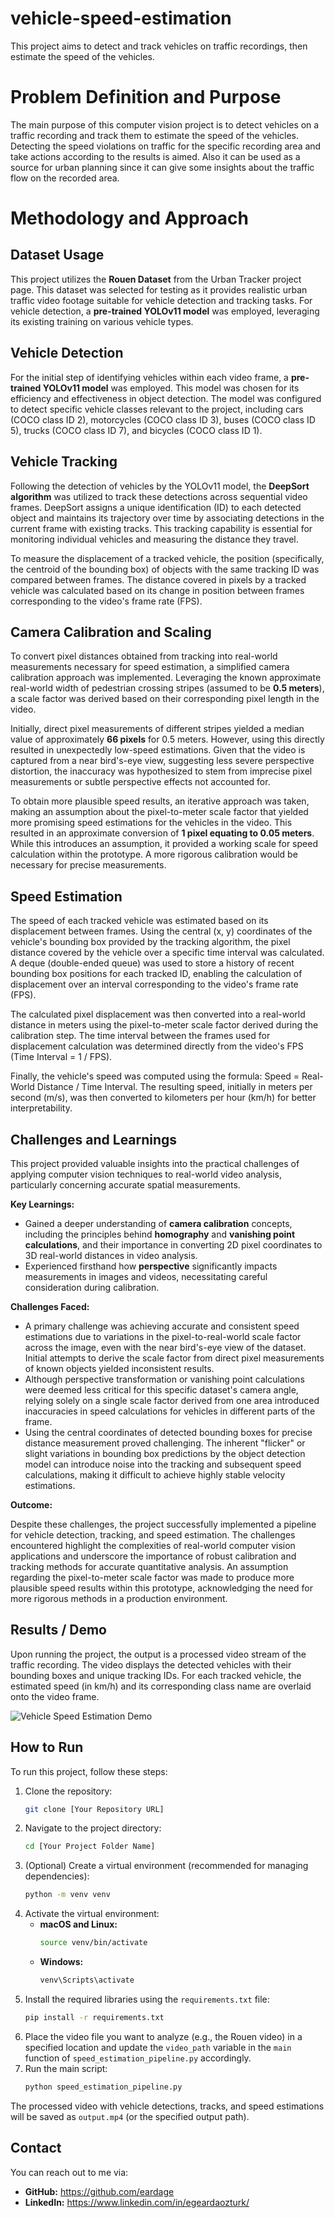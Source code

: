 # vehicle-speed-estimation
This project aims to detect and track vehicles on traffic recordings, then estimate the speed of the vehicles.



# Problem Definition and Purpose

The main purpose of this computer vision project is to detect vehicles on a traffic recording and track them to estimate the speed of the vehicles. Detecting the speed violations on traffic for the specific recording area and take actions according to the results is aimed. Also it can be used as a source for urban planning since it can give some insights about the traffic flow on the recorded area.


# Methodology and Approach

## Dataset Usage

This project utilizes the **Rouen Dataset** from the Urban Tracker project page. This dataset was selected for testing as it provides realistic urban traffic video footage suitable for vehicle detection and tracking tasks. For vehicle detection, a **pre-trained YOLOv11 model** was employed, leveraging its existing training on various vehicle types.

## Vehicle Detection

For the initial step of identifying vehicles within each video frame, a **pre-trained YOLOv11 model** was employed. This model was chosen for its efficiency and effectiveness in object detection. The model was configured to detect specific vehicle classes relevant to the project, including cars (COCO class ID 2), motorcycles (COCO class ID 3), buses (COCO class ID 5), trucks (COCO class ID 7), and bicycles (COCO class ID 1).


## Vehicle Tracking

Following the detection of vehicles by the YOLOv11 model, the **DeepSort algorithm** was utilized to track these detections across sequential video frames. DeepSort assigns a unique identification (ID) to each detected object and maintains its trajectory over time by associating detections in the current frame with existing tracks. This tracking capability is essential for monitoring individual vehicles and measuring the distance they travel.

To measure the displacement of a tracked vehicle, the position (specifically, the centroid of the bounding box) of objects with the same tracking ID was compared between frames. The distance covered in pixels by a tracked vehicle was calculated based on its change in position between frames corresponding to the video's frame rate (FPS).


## Camera Calibration and Scaling

To convert pixel distances obtained from tracking into real-world measurements necessary for speed estimation, a simplified camera calibration approach was implemented. Leveraging the known approximate real-world width of pedestrian crossing stripes (assumed to be **0.5 meters**), a scale factor was derived based on their corresponding pixel length in the video.

Initially, direct pixel measurements of different stripes yielded a median value of approximately **66 pixels** for 0.5 meters. However, using this directly resulted in unexpectedly low-speed estimations. Given that the video is captured from a near bird's-eye view, suggesting less severe perspective distortion, the inaccuracy was hypothesized to stem from imprecise pixel measurements or subtle perspective effects not accounted for.

To obtain more plausible speed results, an iterative approach was taken, making an assumption about the pixel-to-meter scale factor that yielded more promising speed estimations for the vehicles in the video. This resulted in an approximate conversion of **1 pixel equating to 0.05 meters**. While this introduces an assumption, it provided a working scale for speed calculation within the prototype. A more rigorous calibration would be necessary for precise measurements.



## Speed Estimation

The speed of each tracked vehicle was estimated based on its displacement between frames. Using the central (x, y) coordinates of the vehicle's bounding box provided by the tracking algorithm, the pixel distance covered by the vehicle over a specific time interval was calculated. A deque (double-ended queue) was used to store a history of recent bounding box positions for each tracked ID, enabling the calculation of displacement over an interval corresponding to the video's frame rate (FPS).

The calculated pixel displacement was then converted into a real-world distance in meters using the pixel-to-meter scale factor derived during the calibration step. The time interval between the frames used for displacement calculation was determined directly from the video's FPS (Time Interval = 1 / FPS).

Finally, the vehicle's speed was computed using the formula: Speed = Real-World Distance / Time Interval. The resulting speed, initially in meters per second (m/s), was then converted to kilometers per hour (km/h) for better interpretability.


## Challenges and Learnings

This project provided valuable insights into the practical challenges of applying computer vision techniques to real-world video analysis, particularly concerning accurate spatial measurements.

**Key Learnings:**

* Gained a deeper understanding of **camera calibration** concepts, including the principles behind **homography** and **vanishing point calculations**, and their importance in converting 2D pixel coordinates to 3D real-world distances in video analysis.
* Experienced firsthand how **perspective** significantly impacts measurements in images and videos, necessitating careful consideration during calibration.

**Challenges Faced:**

* A primary challenge was achieving accurate and consistent speed estimations due to variations in the pixel-to-real-world scale factor across the image, even with the near bird's-eye view of the dataset. Initial attempts to derive the scale factor from direct pixel measurements of known objects yielded inconsistent results.
* Although perspective transformation or vanishing point calculations were deemed less critical for this specific dataset's camera angle, relying solely on a single scale factor derived from one area introduced inaccuracies in speed calculations for vehicles in different parts of the frame.
* Using the central coordinates of detected bounding boxes for precise distance measurement proved challenging. The inherent "flicker" or slight variations in bounding box predictions by the object detection model can introduce noise into the tracking and subsequent speed calculations, making it difficult to achieve highly stable velocity estimations.

**Outcome:**

Despite these challenges, the project successfully implemented a pipeline for vehicle detection, tracking, and speed estimation. The challenges encountered highlight the complexities of real-world computer vision applications and underscore the importance of robust calibration and tracking methods for accurate quantitative analysis. An assumption regarding the pixel-to-meter scale factor was made to produce more plausible speed results within this prototype, acknowledging the need for more rigorous methods in a production environment.


## Results / Demo

Upon running the project, the output is a processed video stream of the traffic recording. The video displays the detected vehicles with their bounding boxes and unique tracking IDs. For each tracked vehicle, the estimated speed (in km/h) and its corresponding class name are overlaid onto the video frame.

![Vehicle Speed Estimation Demo](output.gif)


## How to Run

To run this project, follow these steps:

1.  Clone the repository:
    ```bash
    git clone [Your Repository URL]
    ```
2.  Navigate to the project directory:
    ```bash
    cd [Your Project Folder Name]
    ```
3.  (Optional) Create a virtual environment (recommended for managing dependencies):
    ```bash
    python -m venv venv
    ```
4.  Activate the virtual environment:
    * **macOS and Linux:**
        ```bash
        source venv/bin/activate
        ```
    * **Windows:**
        ```bash
        venv\Scripts\activate
        ```
5.  Install the required libraries using the `requirements.txt` file:
    ```bash
    pip install -r requirements.txt
    ```
6.  Place the video file you want to analyze (e.g., the Rouen video) in a specified location and update the `video_path` variable in the `main` function of `speed_estimation_pipeline.py` accordingly.
7.  Run the main script:
    ```bash
    python speed_estimation_pipeline.py
    ```

The processed video with vehicle detections, tracks, and speed estimations will be saved as `output.mp4` (or the specified output path).



## Contact

You can reach out to me via:

* **GitHub:** https://github.com/eardage
* **LinkedIn:** https://www.linkedin.com/in/egeardaozturk/
